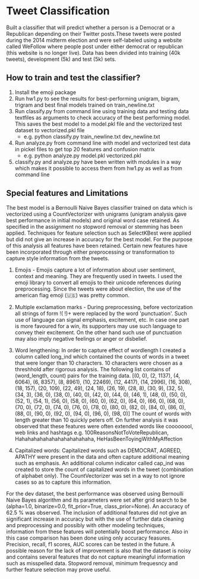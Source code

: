 # Tweet Classification
Built a classifier that will predict whether a person is a Democrat or a Republican depending on their Twitter posts.These tweets were posted during the 2014 midterm election and were self-labeled using a website called WeFollow where people post
under either democrat or republican (this website is no longer live). Data has been divided into training (40k tweets), development (5k) and test (5k) sets.


## How to train and test the classifier?
1. Install the emoji package
2. Run hw1.py to see the results for best-performing unigram, bigram, trigram and best final models trained on train_newline.txt
3. Run classify.py from command line using training data and testing data textfiles as arguments to check accuracy of the best performing model. This saves the best model to a model.pkl file and the vectorized test dataset to vectorized.pkl file
    - e.g. python classify.py train_newline.txt dev_newline.txt
4. Run analyze.py from command line with model and vectorized test data in pickel files to get top 20 features and confusion matrix
    - e.g. python analyze.py model.pkl vectorized.pkl
5. classify.py and analyze.py have been written with modules in a way which makes it possible to access them from hw1.py as well as from command line


## Special features and Limitations

The best model is a Bernoulli Naive Bayes classifier trained on data which is vectorized using a CountVectorizer with unigrams (unigram analysis gave best performance in initial models) and original word case retained. As specified in the assignment
no stopword removal or stemming has been applied. Techniques for feature selection such as SelectKBest were applied but did not give an increase in accuracy for the best model.
For the purpose of this analysis all features have been retained. Certain new features have been incorporated through either preprocessing or transformation to capture
style information from the tweets.

1. Emojis - Emojis capture a lot of information about user sentiment, context and meaning. They are frequently used in tweets. I used the emoji library
   to convert all emojis to their unicode references during preprocessing. Since the tweets were about election, the use of the american flag emoji (:us:) was pretty common.
   
2. Multiple exclamation marks - During preprocessing, before vectorization all strings of form !( !)+ were replaced by the word 'punctuation'. Such use of language can signal emphasis, excitement, etc.
   In case one part is more favoured for a win, its supporters may use such language to convey their excitement. On the other hand such use of punctuation may also imply negative feelings or anger
   or disbelief.

3. Word lengthening: In order to capture effect of wordlength I created a column called long_ind which contained the counts of words in a tweet that were longer than 10 characters.
   10 characters were chosen as a threshhold after rigorous analysis. The following list contains of (word_length, count) pairs for the training data.
   [(0, 0), (2, 1137), (4, 6064), (6, 8357), (8, 8961), (10, 22469), (12, 4417), (14, 2996), (16, 308), (18, 157), (20, 109), (22, 49), (24, 18), (26, 19), (28, 8), (30, 9), (32, 5), (34, 3), (36, 0), (38, 0), (40, 0), (42, 0), (44, 0), (46, 1), (48, 0), (50, 0), (52, 1), (54, 1), (56, 0), (58, 0), (60, 0), (62, 0), (64, 0), (66, 0), (68, 0), (70, 0), (72, 0), (74, 0), (76, 0), (78, 0), (80, 0), (82, 0), (84, 0), (86, 0), (88, 0), (90, 0), (92, 0), (94, 0), (96, 0), (98, 0)] 
   The count of words with length greater than 10 quickly peters off. On further analysis it was observed that these features were often extended words 
   like coooooool, web links and hashtags e.g. 100ReasonsNotToVoteRepublican, Hahahahahahahahahahahahaha, HeHasBeenToyingWithMyAffection
   
4. Capitalized words: Capitalized words such as DEMOCRAT, AGREED, APATHY were present in the data and often capture additional meaning such as emphasis. An additional
   column indicator called cap_ind was created to store the count of capitalized words in the tweet (combination of alphabet only). The CountVectorizer was set in a way to not ignore cases so as to capture this information.
   
For the dev dataset, the best performance was observed using Bernoulli Naive Bayes algorithm and its parameters were set after grid search to 
be (alpha=1.0, binarize=0.0, fit_prior=True, class_prior=None). An accuracy of 62.5 % was observed. The inclusion of additional features did not give an significant
increase in accuracy but with the use of further data cleaning and preprocessing and possibly with other modeling techniques, information from these 
features will potentially boost performance. Also in this case comparison has been done using only accuracy feasures. Precision, recall, f1 scores, AUC scores can be tested in the future.
A possible reason for the lack of improvement is also that the dataset is noisy and contains several features that do not capture meaningful information such as misspelled data.
Stopword removal, minimum frequesncy and further feature selection may prove useful.

